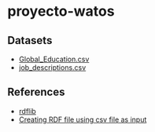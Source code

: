 # proyecto-watos


## Datasets

- [Global_Education.csv](https://www.kaggle.com/datasets/nelgiriyewithana/world-educational-data)
- [job_descriptions.csv](https://www.kaggle.com/datasets/ravindrasinghrana/job-description-dataset/)

## References

- [rdflib](https://rdflib.readthedocs.io/en/stable/)
- [Creating RDF file using csv file as input](https://stackoverflow.com/questions/43524943/creating-rdf-file-using-csv-file-as-input)
